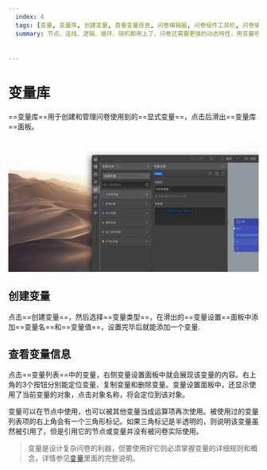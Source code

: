 ```yaml
---
  index: 4
  tags: [变量, 变量库, 创建变量, 查看变量信息, 问卷编辑器, 问卷组件工具栏, 问卷编辑器操作界面]
  summary: 节点、连线、逻辑、循环、随机都用上了，问卷还需要更强的动态特性，用变量吧！


---
```







# 变量库

==变量库==用于创建和管理问卷使用到的==显式变量==，点击后滑出==变量库==面板。

<img src='../assets/03components/04variable/custom-variables-cn.jpg'>

## 创建变量

点击==创建变量==，然后选择==变量类型==，在滑出的==变量设置==面板中添加==变量名==和==变量值==，设置完毕后就能添加一个变量.

## 查看变量信息

点击==变量列表==中的变量，右侧变量设置面板中就会展现该变量的内容。右上角的3个按钮分别能定位变量、复制变量和删除变量。变量设置面板中，还显示使用了当前变量的对象，点击对象名称，将会定位到该对象。

变量可以在节点中使用，也可以被其他变量当成运算项再次使用。被使用过的变量列表项的右上角会有一个三角形标记。如果三角标记是半透明的，则说明该变量虽然被引用了，但是引用它的节点或变量并没有被问卷实际使用。

> 变量是设计复杂问卷的利器，但要使用好它则必须掌握变量的详细规则和概念，详情参见[变量](../../16variable/01concept.md)里面的完整说明。